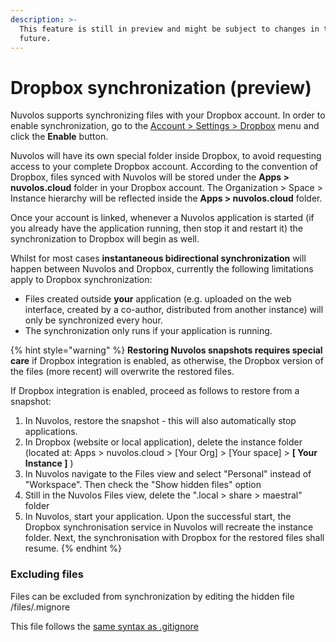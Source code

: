 ```yaml
---
description: >-
  This feature is still in preview and might be subject to changes in the
  future.
---
```


# Dropbox synchronization \(preview\)

Nuvolos supports synchronizing files with your Dropbox account. In order to enable synchronization, go to the [Account &gt;  Settings &gt; Dropbox](https://nuvolos.cloud/user/dropbox) menu and click the **Enable** button. 

Nuvolos will have its own special folder inside Dropbox, to avoid requesting access to your complete Dropbox account. According to the convention of Dropbox, files synced with Nuvolos will be stored under the **Apps &gt; nuvolos.cloud** folder in your Dropbox account. The Organization &gt; Space &gt; Instance hierarchy will be reflected inside the **Apps &gt; nuvolos.cloud** folder.

Once your account is linked, whenever a Nuvolos application is started \(if you already have the application running, then stop it and restart it\) the synchronization to Dropbox will begin as well.

Whilst for most cases **instantaneous bidirectional synchronization** will happen between Nuvolos and Dropbox, currently the following limitations apply to Dropbox synchronization:

* Files created outside **your** application \(e.g. uploaded on the web interface, created by a co-author, distributed from another instance\) will only be synchronized every hour.
* The synchronization only runs if your application is running.

{% hint style="warning" %}
**Restoring Nuvolos snapshots requires special care** if Dropbox integration is enabled, as otherwise, the Dropbox version of the files \(more recent\) will overwrite the restored files.

If Dropbox integration is enabled, proceed as follows to restore from a snapshot:

1. In Nuvolos, restore the snapshot - this will also automatically stop applications.
2. In Dropbox \(website or local application\), delete the instance folder \(located at: Apps &gt; nuvolos.cloud &gt;  \[Your Org\] &gt; \[Your space\] &gt; **\[ Your Instance \]** \) 
3. In Nuvolos navigate to the Files view and select "Personal" instead of "Workspace". Then check the "Show hidden files" option
4. Still in the Nuvolos Files view, delete the ".local &gt; share &gt; maestral" folder 
5. In Nuvolos, start your application. Upon the successful start, the Dropbox synchronisation service in Nuvolos will recreate the instance folder. Next, the synchronisation with Dropbox for the restored files shall resume.
{% endhint %}

### Excluding files

Files can be excluded from synchronization by editing the hidden file /files/.mignore 

This file follows the [same syntax as .gitignore ](https://git-scm.com/docs/gitignore#_pattern_format)

